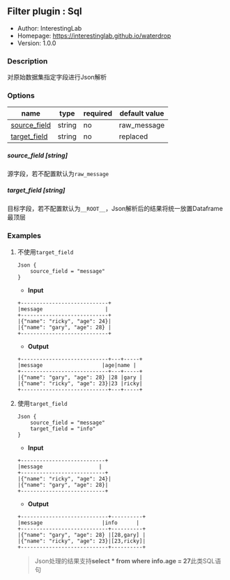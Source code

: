 ## Filter plugin : Sql

* Author: InterestingLab
* Homepage: https://interestinglab.github.io/waterdrop
* Version: 1.0.0

### Description

对原始数据集指定字段进行Json解析

### Options

| name | type | required | default value |
| --- | --- | --- | --- |
| [source_field](#source_field-string) | string | no | raw_message |
| [target_field](#target_field-string) | string | no | replaced |

##### source_field [string]

源字段，若不配置默认为`raw_message`

##### target_field [string]

目标字段，若不配置默认为`__ROOT__`，Json解析后的结果将统一放置Dataframe最顶层

### Examples

1. 不使用`target_field`

    ```
    Json {
        source_field = "message"
    }
    ```

    * **Input**

    ```
    +----------------------------+
    |message                    |
    +----------------------------+
    |{"name": "ricky", "age": 24}|
    |{"name": "gary", "age": 28} |
    +----------------------------+
    ```

    * **Output**

    ```
    +----------------------------+---+-----+
    |message                   |age|name |
    +----------------------------+---+-----+
    |{"name": "gary", "age": 28} |28 |gary |
    |{"name": "ricky", "age": 23}|23 |ricky|
    +----------------------------+---+-----+
    ```

2. 使用`target_field`

    ```
    Json {
        source_field = "message"
        target_field = "info"
    }
    ```

    * **Input**

    ```
    +---------------------------+
    |message                  |
    +---------------------------+
    |{"name": "ricky", "age": 24}|
    |{"name": "gary", "age": 28}|
    +---------------------------+
    ```

    * **Output**

    ```
    +----------------------------+----------+
    |message                   |info      |
    +----------------------------+----------+
    |{"name": "gary", "age": 28} |[28,gary] |
    |{"name": "ricky", "age": 23}|[23,ricky]|
    +----------------------------+----------+

    ```

    > Json处理的结果支持**select * from where info.age = 27**此类SQL语句

